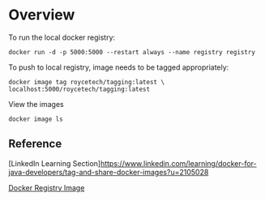 # Overview

To run the local docker registry:

```shell
docker run -d -p 5000:5000 --restart always --name registry registry
```

To push to local registry, image needs to be tagged appropriately:

```shell
docker image tag roycetech/tagging:latest \
localhost:5000/roycetech/tagging:latest
```

View the images

`docker image ls`




## Reference

[LinkedIn Learning Section]https://www.linkedin.com/learning/docker-for-java-developers/tag-and-share-docker-images?u=2105028

[Docker Registry Image](https://hub.docker.com/_/registry)
